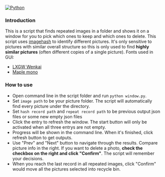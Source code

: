 [![Python](https://img.shields.io/badge/python-3.12-green)](https://www.python.org/doc/versions/)

### Introduction
This is a script that finds repeated images in a folder and shows it on a window for you to pick which ones to keep and which ones to delete.
This script uses [imagehash](https://github.com/JohannesBuchner/imagehash) to identify different pictures. It's only sensitive to pictures with similar overall structure so this is only used to find **highly similar pictures** (often different copies of a single picture).
Fonts used in GUI:
- [LXGW Wenkai](https://github.com/lxgw/LxgwWenKai)
- [Maple mono](https://github.com/subframe7536/maple-font)

### How to use
- Open command line in the script folder and run `python window.py`.
- Set `image path` to be your picture folder. The script will automatically find every picture under the directory.
- Set `hash record path` and `repeat record path` to be previous output json files or some new empty json files
- Click the entry to refresh the window. The start button will only be activated when all three entrys are not empty.
- Progress will be shown in the command line. When it's finished, click refresh button to get outputs.
- Use "Prev" and "Next" button to navigate through the results. Compare picture info in the right. If you want to delete a photo, **check the checkbox on the right and click "Confirm"**. The script will remember your decisions.
- When you reach the last record in all repeated images, click "Confirm" would move all the pictures selected into recycle bin.
